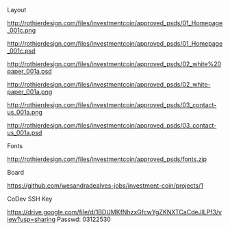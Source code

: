 Layout

http://rothierdesign.com/files/investmentcoin/approved_psds/01_Homepage_001c.png

http://rothierdesign.com/files/investmentcoin/approved_psds/01_Homepage_001c.psd

http://rothierdesign.com/files/investmentcoin/approved_psds/02_white%20paper_001a.psd

http://rothierdesign.com/files/investmentcoin/approved_psds/02_white-paper_001a.png

http://rothierdesign.com/files/investmentcoin/approved_psds/03_contact-us_001a.png

http://rothierdesign.com/files/investmentcoin/approved_psds/03_contact-us_001a.psd

Fonts

http://rothierdesign.com/files/investmentcoin/approved_psds/fonts.zip

Board

https://github.com/wesandradealves-jobs/investment-coin/projects/1

CoDev SSH Key

https://drive.google.com/file/d/1BDUMKfNhzxGfcwYgZKNXTCaCdeJlLPf3/view?usp=sharing
Passwd: 03122530
